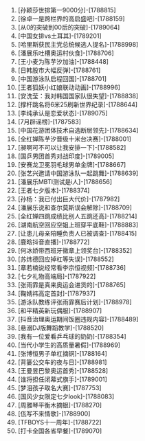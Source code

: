 
1. [孙颖莎世排第一9000分]-[1788815]
1. [徐卓一是跨栏界的高启盛吧]-[1788159]
1. [从0的突破到00后的突破]-[1789064]
1. [中国女排vs土耳其]-[1789201]
1. [哈里斯获民主党总统候选人提名]-[1788998]
1. [潘展乐吐槽奥运村伙食]-[1788706]
1. [王小麦为陈芋汐加油]-[1788448]
1. [日韩股市大幅反弹]-[1788761]
1. [中国游泳队启程回国]-[1788701]
1. [王者狐妖小红娘联动动画]-[1788996]
1. [安洗莹：我对韩国国家队很失望]-[1788838]
1. [撑杆跳名将6米25刷新世界纪录]-[1788644]
1. [李纯承认是恋爱状态]-[1789075]
1. [7月辟谣榜]-[1787583]
1. [中国花游团体技术自选断层领先]-[1788634]
1. [全红婵陈芋汐晋级十米台决赛]-[1788001]
1. [昶啊可不可以让我安排一下]-[1788582]
1. [国乒男团首秀对战印度]-[1789005]
1. [安赛龙卫冕羽毛球男单金牌]-[1788667]
1. [张艺兴邀请中国游泳队一起跳舞]-[1788639]
1. [潘展乐MBTI测试是i人]-[1788656]
1. [王者七夕版本]-[1788374]
1. [孙杨：我已付出巨大代价]-[1787982]
1. [潘展乐说和查尔莫斯误会解除]-[1788709]
1. [全红婵四跳成绩比别人五跳还高]-[1788214]
1. [湖南航空回应空姐上班穿平底鞋]-[1788883]
1. [让患儿母亲陪睡负责人已被调查]-[1788415]
1. [鹿晗抖音直播]-[1788772]
1. [何冰娇带西班牙徽章上领奖台]-[1788352]
1. [苏炜德回应掉杠等失误]-[1788552]
1. [章若楠说经常看李宗恒视频]-[1788736]
1. [七夕礼物高端局]-[1787922]
1. [张雨霏是真来奥运会进货的]-[1788765]
1. [鞠婧祎高定首封]-[1787937]
1. [游泳队教练评张雨霏赛后计划]-[1788978]
1. [和平精英新玩偶服]-[1788907]
1. [抖音治理奥运期间饭圈违规内容]-[1788489]
1. [悬溺DJ版舞蹈教学]-[1788520]
1. [我有一位爱看乒乓球的奶奶]-[1788354]
1. [当代小学生的高质量暑假]-[1788969]
1. [张博恒男子单杠摘铜]-[1788164]
1. [背篓公交车的夜与日]-[1788981]
1. [王曼昱巴黎奥运首秀]-[1788528]
1. [谁将担任闭幕式旗手]-[1789001]
1. [梦泪孩子取名大赛]-[1787753]
1. [国风少女限定七夕look]-[1788083]
1. [周雅琴平衡木摘银]-[1788270]
1. [佤写不来情歌]-[1788900]
1. [TFBOYS十一周年]-[1788722]
1. [打卡全国各省早餐]-[1789070]